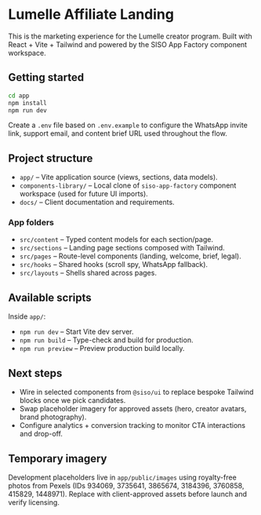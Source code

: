 # Lumelle Affiliate Landing

This is the marketing experience for the Lumelle creator program. Built with React + Vite + Tailwind and powered by the SISO App Factory component workspace.

## Getting started

```bash
cd app
npm install
npm run dev
```

Create a `.env` file based on `.env.example` to configure the WhatsApp invite link, support email, and content brief URL used throughout the flow.

## Project structure

- `app/` – Vite application source (views, sections, data models).
- `components-library/` – Local clone of `siso-app-factory` component workspace (used for future UI imports).
- `docs/` – Client documentation and requirements.

### App folders

- `src/content` – Typed content models for each section/page.
- `src/sections` – Landing page sections composed with Tailwind.
- `src/pages` – Route-level components (landing, welcome, brief, legal).
- `src/hooks` – Shared hooks (scroll spy, WhatsApp fallback).
- `src/layouts` – Shells shared across pages.

## Available scripts

Inside `app/`:

- `npm run dev` – Start Vite dev server.
- `npm run build` – Type-check and build for production.
- `npm run preview` – Preview production build locally.

## Next steps

- Wire in selected components from `@siso/ui` to replace bespoke Tailwind blocks once we pick candidates.
- Swap placeholder imagery for approved assets (hero, creator avatars, brand photography).
- Configure analytics + conversion tracking to monitor CTA interactions and drop-off.

## Temporary imagery

Development placeholders live in `app/public/images` using royalty-free photos from Pexels (IDs 934069, 3735641, 3865674, 3184396, 3760858, 415829, 1448971). Replace with client-approved assets before launch and verify licensing.
